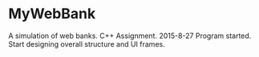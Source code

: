 # MyWebBank
A simulation of web banks. C++ Assignment.
2015-8-27 Program started. Start designing overall structure and UI frames.
